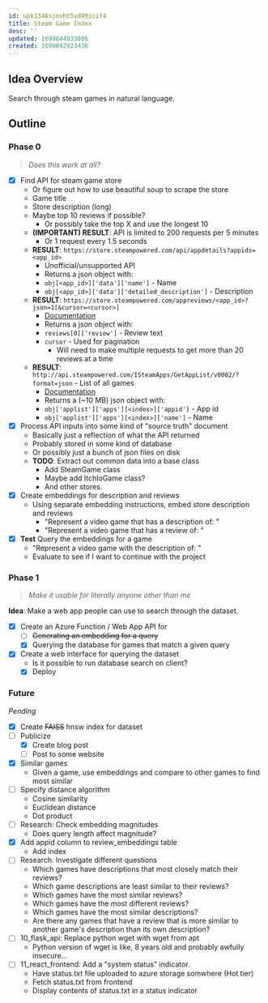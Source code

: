 ```yaml
---
id: upk1346sjovht5vd99icif4
title: Steam Game Index
desc: ''
updated: 1699844933806
created: 1699842923436
---
```


## Idea Overview

Search through steam games in natural language.

## Outline

### Phase 0
> *Does this work at all?*

* [X] Find API for steam game store
    * Or figure out how to use beautiful soup to scrape the store
    * Game title
    * Store description (long)
    * Maybe top 10 reviews if possible?
        * Or possibly take the top X and use the longest 10
    * **(IMPORTANT) RESULT**: API is limited to 200 requests per 5 minutes
        * Or 1 request every 1.5 seconds
    * **RESULT**: `https://store.steampowered.com/api/appdetails?appids=<app_id>`
        * Unofficial/unsupported API
        * Returns a json object with:
        * `obj[<app_id>]['data']['name']` - Name
        * `obj[<app_id>]['data']['detailed_description']` - Description
    * **RESULT**: `https://store.steampowered.com/appreviews/<app_id>?json=1[&cursor=<cursor>]`
        * [Documentation](https://partner.steamgames.com/doc/store/getreviews)
        * Returns a json object with:
        * `reviews[0]['review']` - Review text
        * `cursor` - Used for pagination
            * Will need to make multiple requests to get more than 20 reviews at a time
    * **RESULT**: `http://api.steampowered.com/ISteamApps/GetAppList/v0002/?format=json` - List of all games
        * [Documentation](https://partner.steamgames.com/doc/webapi/ISteamApps#GetAppList)
        * Returns a (~10 MB) json object with:
        * `obj['applist']['apps'][<index>]['appid']` - App id
        * `obj['applist']['apps'][<index>]['name']` - Name
* [X] Process API inputs into some kind of "source truth" document
    * Basically just a reflection of what the API returned
    * Probably stored in some kind of database
    * Or possibly just a bunch of json files on disk
    * **TODO**: Extract out common data into a base class
        - Add SteamGame class
        - Maybe add ItchIoGame class?
        - And other stores.
* [X] Create embeddings for description and reviews
    * Using separate embedding instructions, embed store description and reviews
        * "Represent a video game that has a description of: "
        * "Represent a video game that has a review of: "
* [X] **Test** Query the embeddings for a game
    * "Represent a video game with the description of: "
    * Evaluate to see if I want to continue with the project

### Phase 1
> *Make it usable for literally anyone other than me*

**Idea**: Make a web app people can use to search through the dataset.

* [X] Create an Azure Function / Web App API for
    * [ ] ~~Generating an embedding for a query~~
    * [X] Querying the database for games that match a given query
* [X] Create a web interface for querying the dataset
    * Is it possible to run database search on client?
    * [X] Deploy

### Future
*Pending*
* [X] Create ~~FAISS~~ hnsw index for dataset
* [ ] Publicize
    * [X] Create blog post
    * [ ] Post to some website
* [X] Similar games
    * Given a game, use embeddings and compare to other games to find most similar
* [ ] Specify distance algorithm
    * Cosine similarity
    * Euclidean distance
    * Dot product
* [ ] Research: Check embedding magnitudes
    * Does query length affect magnitude?
* [X] Add appid column to review_embeddings table
    * Add index
* [ ] Research: Investigate different questions
    * Which games have descriptions that most closely match their reviews?
    * Which game descriptions are least similar to their reviews?
    * Which games have the most similar reviews?
    * Which games have the most different reviews?
    * Which games have the most similar descriptions?
    * Are there any games that have a review that is more similar to another game's description than its own description?
* [ ] 10_flask_api: Replace python wget with wget from apt
    * Python version of wget is like, 8 years old and probably awfully insecure...
* [ ] 11_react_frontend: Add a "system status" indicator.
    * Have status.txt file uploaded to azure storage somwhere (Hot tier)
    * Fetch status.txt from frontend
    * Display contents of status.txt in a status indicator